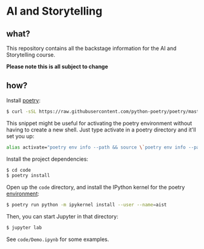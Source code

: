 # AI and Storytelling

## what?

This repository contains all the backstage information for the AI and
Storytelling course.

__Please note this is all subject to change__

## how?

Install [poetry](https://python-poetry.org/):

```sh
$ curl -sSL https://raw.githubusercontent.com/python-poetry/poetry/master/get-poetry.py | python -
```

This snippet might be useful for activating the poetry environment without
having to create a new shell. Just type activate in a poetry directory and
it'll set you up:

```sh
alias activate="poetry env info --path && source \`poetry env info --path\`/bin/activate"
```

Install the project dependencies:

```sh
$ cd code
$ poetry install
```

Open up the `code` directory, and install the IPython kernel for the poetry
[environment](https://ka.ge/blog/2020/09/23/venv-jupyter.html):

```sh
$ poetry run python -m ipykernel install --user --name=aist
```

Then, you can start Jupyter in that directory:

```sh
$ jupyter lab
```

See `code/Demo.ipynb` for some examples.
